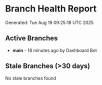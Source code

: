 # Branch Health Report
Generated: Tue Aug 19 09:25:18 UTC 2025

## Active Branches
- **main** - 18 minutes ago by Dashboard Bot

## Stale Branches (>30 days)
No stale branches found
